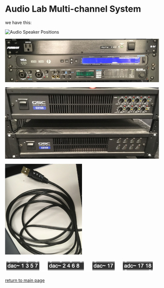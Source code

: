 # Audio Lab Multi-channel System

we have this:

<img src = "./img/audiolab_speakers.jpg" width="50%" title="Audio Speaker Positions" alt="Audio Speaker Positions">

![Multi-Channel System Interfaces](./img/audiolab_racktop.jpg "Multi-Channel System Interfaces")

![Multi-Channel System Amps](./img/audiolab_amps.jpg "Multi-Channel System Amps")

<img src = "./img/audiolab_usb.jpg" width="50%" title="USB input for MOTU 16A" alt="USB input for MOTU 16A">

![Max Patch Output](./img/audiolab_outputpatch.png "Max Patch Output")

[return to main page](./index.md)
